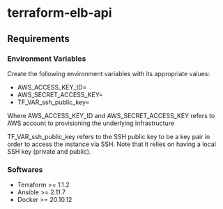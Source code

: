 # terraform-elb-api

## Requirements

### Environment Variables

Create the following environment variables with its appropriate values:

- AWS_ACCESS_KEY_ID=
- AWS_SECRET_ACCESS_KEY=
- TF_VAR_ssh_public_key=

Where AWS_ACCESS_KEY_ID and AWS_SECRET_ACCESS_KEY refers to AWS account 
to provisioning the underlying infrastructure

TF_VAR_ssh_public_key refers to the SSH public key to be a key pair
in order to access the instance via SSH. 
Note that it relies on having a local SSH key (private and public).

### Softwares

- Terraform >= 1.1.2
- Ansible >= 2.11.7
- Docker >= 20.10.12
